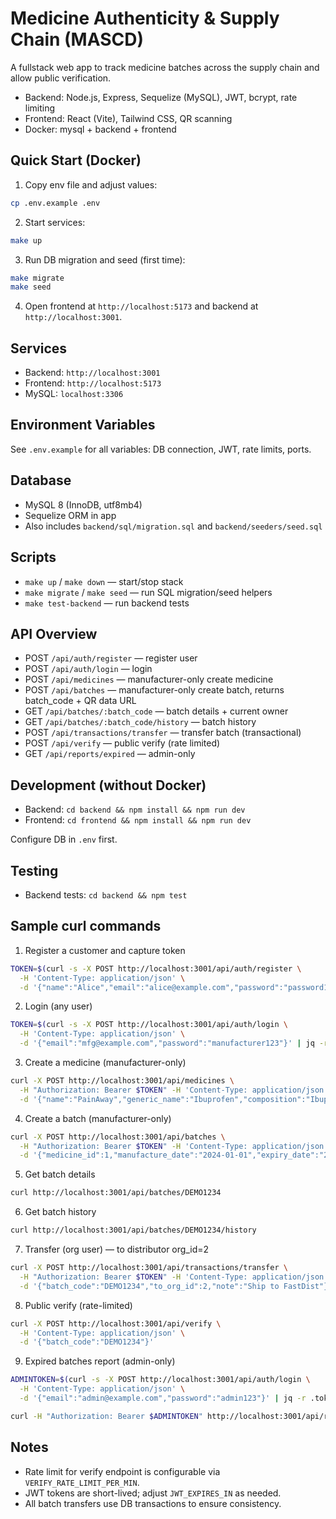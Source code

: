 # Medicine Authenticity & Supply Chain (MASCD)

A fullstack web app to track medicine batches across the supply chain and allow public verification.

- Backend: Node.js, Express, Sequelize (MySQL), JWT, bcrypt, rate limiting
- Frontend: React (Vite), Tailwind CSS, QR scanning
- Docker: mysql + backend + frontend

## Quick Start (Docker)

1. Copy env file and adjust values:

```bash
cp .env.example .env
```

2. Start services:

```bash
make up
```

3. Run DB migration and seed (first time):

```bash
make migrate
make seed
```

4. Open frontend at `http://localhost:5173` and backend at `http://localhost:3001`.

## Services
- Backend: `http://localhost:3001`
- Frontend: `http://localhost:5173`
- MySQL: `localhost:3306`

## Environment Variables
See `.env.example` for all variables: DB connection, JWT, rate limits, ports.

## Database
- MySQL 8 (InnoDB, utf8mb4)
- Sequelize ORM in app
- Also includes `backend/sql/migration.sql` and `backend/seeders/seed.sql`

## Scripts
- `make up` / `make down` — start/stop stack
- `make migrate` / `make seed` — run SQL migration/seed helpers
- `make test-backend` — run backend tests

## API Overview
- POST `/api/auth/register` — register user
- POST `/api/auth/login` — login
- POST `/api/medicines` — manufacturer-only create medicine
- POST `/api/batches` — manufacturer-only create batch, returns batch_code + QR data URL
- GET `/api/batches/:batch_code` — batch details + current owner
- GET `/api/batches/:batch_code/history` — batch history
- POST `/api/transactions/transfer` — transfer batch (transactional)
- POST `/api/verify` — public verify (rate limited)
- GET `/api/reports/expired` — admin-only

## Development (without Docker)
- Backend: `cd backend && npm install && npm run dev`
- Frontend: `cd frontend && npm install && npm run dev`

Configure DB in `.env` first.

## Testing
- Backend tests: `cd backend && npm test`

## Sample curl commands

1) Register a customer and capture token
```bash
TOKEN=$(curl -s -X POST http://localhost:3001/api/auth/register \
  -H 'Content-Type: application/json' \
  -d '{"name":"Alice","email":"alice@example.com","password":"password123","role":"customer"}' | jq -r .token)
```

2) Login (any user)
```bash
TOKEN=$(curl -s -X POST http://localhost:3001/api/auth/login \
  -H 'Content-Type: application/json' \
  -d '{"email":"mfg@example.com","password":"manufacturer123"}' | jq -r .token)
```

3) Create a medicine (manufacturer-only)
```bash
curl -X POST http://localhost:3001/api/medicines \
  -H "Authorization: Bearer $TOKEN" -H 'Content-Type: application/json' \
  -d '{"name":"PainAway","generic_name":"Ibuprofen","composition":"Ibuprofen 200mg"}'
```

4) Create a batch (manufacturer-only)
```bash
curl -X POST http://localhost:3001/api/batches \
  -H "Authorization: Bearer $TOKEN" -H 'Content-Type: application/json' \
  -d '{"medicine_id":1,"manufacture_date":"2024-01-01","expiry_date":"2026-01-01","quantity_produced":1000}'
```

5) Get batch details
```bash
curl http://localhost:3001/api/batches/DEMO1234
```

6) Get batch history
```bash
curl http://localhost:3001/api/batches/DEMO1234/history
```

7) Transfer (org user) — to distributor org_id=2
```bash
curl -X POST http://localhost:3001/api/transactions/transfer \
  -H "Authorization: Bearer $TOKEN" -H 'Content-Type: application/json' \
  -d '{"batch_code":"DEMO1234","to_org_id":2,"note":"Ship to FastDist"}'
```

8) Public verify (rate-limited)
```bash
curl -X POST http://localhost:3001/api/verify \
  -H 'Content-Type: application/json' \
  -d '{"batch_code":"DEMO1234"}'
```

9) Expired batches report (admin-only)
```bash
ADMINTOKEN=$(curl -s -X POST http://localhost:3001/api/auth/login \
  -H 'Content-Type: application/json' \
  -d '{"email":"admin@example.com","password":"admin123"}' | jq -r .token)

curl -H "Authorization: Bearer $ADMINTOKEN" http://localhost:3001/api/reports/expired
```

## Notes
- Rate limit for verify endpoint is configurable via `VERIFY_RATE_LIMIT_PER_MIN`.
- JWT tokens are short-lived; adjust `JWT_EXPIRES_IN` as needed.
- All batch transfers use DB transactions to ensure consistency.
